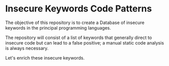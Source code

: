 # Insecure Keywords Code Patterns

The objective of this repository is to create a Database of insecure keywords in the principal programming languages. 

The repository will consist of a list of keywords that generally direct to insecure code but can lead to a false positive; a manual static code analysis is always necessary.

Let's enrich these insecure keywords.



